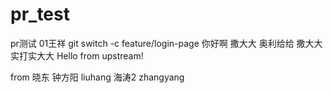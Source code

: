 # pr_test
pr测试
01王祥
git switch -c feature/login-page
你好啊
撒大大
奥利给给
撒大大实打实大大
Hello from upstream!


from 晓东
钟方阳
liuhang 
海涛2
zhangyang
